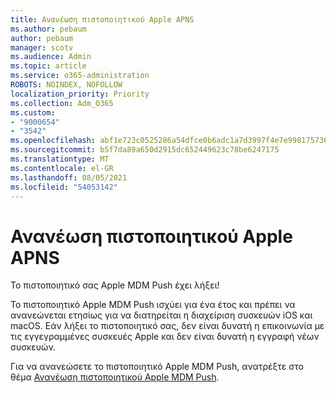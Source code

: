 ```yaml
---
title: Ανανέωση πιστοποιητικού Apple APNS
ms.author: pebaum
author: pebaum
manager: scotv
ms.audience: Admin
ms.topic: article
ms.service: o365-administration
ROBOTS: NOINDEX, NOFOLLOW
localization_priority: Priority
ms.collection: Adm_O365
ms.custom:
- "9000654"
- "3542"
ms.openlocfilehash: abf1e723c0525286a54dfce0b6adc1a7d3997f4e7e99817573633f797ccf5d4e
ms.sourcegitcommit: b5f7da89a650d2915dc652449623c78be6247175
ms.translationtype: MT
ms.contentlocale: el-GR
ms.lasthandoff: 08/05/2021
ms.locfileid: "54053142"
---
```

# <a name="renew-apple-apns-certificate"></a>Ανανέωση πιστοποιητικού Apple APNS

Το πιστοποιητικό σας Apple MDM Push έχει λήξει!

Το πιστοποιητικό Apple MDM Push ισχύει για ένα έτος και πρέπει να ανανεώνεται ετησίως για να διατηρείται η διαχείριση συσκευών iOS και macOS. Εάν λήξει το πιστοποιητικό σας, δεν είναι δυνατή η επικοινωνία με τις εγγεγραμμένες συσκευές Apple και δεν είναι δυνατή η εγγραφή νέων συσκευών.

Για να ανανεώσετε το πιστοποιητικό Apple MDM Push, ανατρέξτε στο θέμα [Ανανέωση πιστοποιητικού Apple MDM Push](https://docs.microsoft.com/intune/enrollment/apple-mdm-push-certificate-get#renew-apple-mdm-push-certificate).
